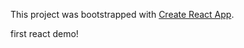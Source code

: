This project was bootstrapped with [Create React App](https://github.com/facebookincubator/create-react-app).

first react demo!